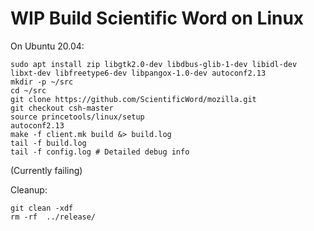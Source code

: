 # WIP Build Scientific Word on Linux

On Ubuntu 20.04:

```
sudo apt install zip libgtk2.0-dev libdbus-glib-1-dev libidl-dev libxt-dev libfreetype6-dev libpangox-1.0-dev autoconf2.13
mkdir -p ~/src
cd ~/src
git clone https://github.com/ScientificWord/mozilla.git
git checkout csh-master
source princetools/linux/setup
autoconf2.13
make -f client.mk build &> build.log
tail -f build.log
tail -f config.log # Detailed debug info
```

(Currently failing)

Cleanup:
```
git clean -xdf
rm -rf  ../release/
```
